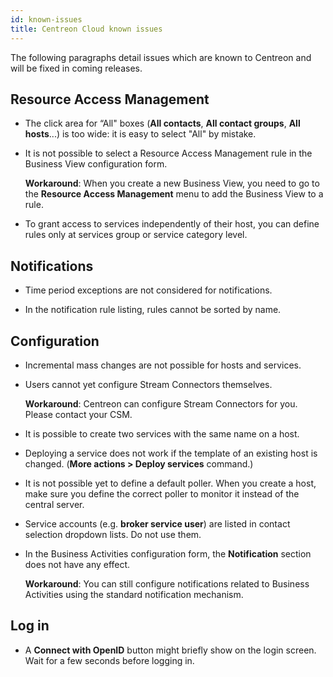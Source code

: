 ```yaml
---
id: known-issues
title: Centreon Cloud known issues
---
```


The following paragraphs detail issues which are known to Centreon and will be fixed in coming releases. 


## Resource Access Management

* The click area for “All" boxes (**All contacts**, **All contact groups**, **All hosts**...) is too wide: it is easy to select "All" by mistake.

* It is not possible to select a Resource Access Management rule in the Business View configuration form.

   **Workaround**: When you create a new Business View, you need to go to the **Resource Access Management** menu to add the Business View to a rule.

* To grant access to services independently of their host, you can define rules only at services group or service category level.

## Notifications

* Time period exceptions are not considered for notifications.

* In the notification rule listing, rules cannot be sorted by name.

## Configuration

* Incremental mass changes are not possible for hosts and services.

* Users cannot yet configure Stream Connectors themselves.

   **Workaround**: Centreon can configure Stream Connectors for you. Please contact your CSM.

* It is possible to create two services with the same name on a host.

* Deploying a service does not work if the template of an existing host is changed. (**More actions > Deploy services** command.)

* It is not possible yet to define a default poller. When you create a host, make sure you define the correct poller to monitor it instead of the central server.

* Service accounts (e.g. **broker service user**) are listed in contact selection dropdown lists. Do not use them.

* In the Business Activities configuration form, the **Notification** section does not have any effect.

   **Workaround**: You can still configure notifications related to Business Activities using the standard notification mechanism.

## Log in

* A **Connect with OpenID** button might briefly show on the login screen. Wait for a few seconds before logging in.


